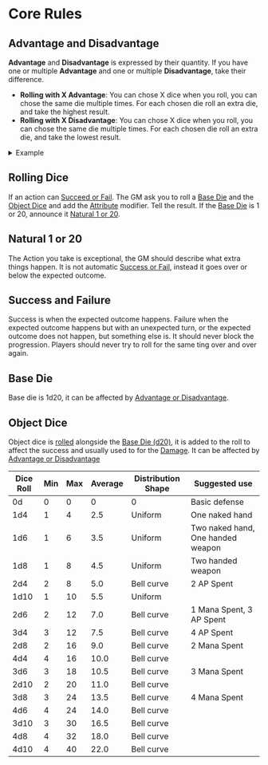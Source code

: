 # Core Rules

## Advantage and Disadvantage

**Advantage** and **Disadvantage** is expressed by their quantity. If you have one or multiple **Advantage** and one or multiple **Disadvantage**, take their difference.

- **Rolling with X Advantage**: You can chose X dice when you roll, you can chose the same die multiple times. For each chosen die roll an extra die, and take the highest result.
- **Rolling with X Disadvantage**: You can chose X dice when you roll, you can chose the same die multiple times. For each chosen die roll an extra die, and take the lowest result.

<details markdown="block"><summary>Example</summary>

Bob has 5 Advantage on his next attack against the Giant Spider with his Twin Dagger. He has 1 Disadvantage. Ha has a penalty die -1d4 for this roll as well. He calculates that he has 3 Advantage, and he chooses the [Base Die](#base-die) twice, the [Object Die (Twin dagger 2d4)](#object-dice) and the penalty dice. He rolls:

- Base die:    Adv(d20, d20):    8, 14    -> 14
- Twin dagger: Adv(2d4, 1d4):    1,  2, 4 ->  2, 4
- Penalty die: Adv(-1d4, -1d4): -2, -3    -> -2
- Result: 14 + 6 - 2 = 18

</details>

## Rolling Dice

If an action can [Succeed or Fail](#success-and-failure). The GM ask you to roll a [Base Die](#base-die) and the [Object Dice](#object-dice) and add the [Attribute](character_creation.md#attributes) modifier. Tell the result. If the [Base Die](#base-die) is 1 or 20, announce it [Natural 1 or 20](#natural-1-or-20).

## Natural 1 or 20

The Action you take is exceptional, the GM should describe what extra things happen. It is not automatic [Success or Fail](#success-and-failure), instead it goes over or below the expected outcome.

## Success and Failure

Success is when the expected outcome happens. Failure when the expected outcome happens but with an unexpected turn, or the expected outcome does not happen, but something else is. It should never block the progression. Players should never try to roll for the same ting over and over again.

## Base Die

Base die is 1d20, it can be affected by [Advantage or Disadvantage](#advantage-and-disadvantage).

## Object Dice

Object dice is [rolled](#rolling-dice) alongside the [Base Die (d20)](#base-die), it is added to the roll to affect the success and usually used to for the [Damage](./conditions.md#damaged). It can be affected by [Advantage or Disadvantage](TODO)

| Dice Roll | Min | Max | Average | Distribution Shape | Suggested use                     |
|-----------|-----|-----|---------|--------------------|-----------------------------------|
| 0d        | 0   | 0   | 0       | 0                  | Basic defense                     |
| 1d4       | 1   | 4   | 2.5     | Uniform            | One naked hand                    |
| 1d6       | 1   | 6   | 3.5     | Uniform            | Two naked hand, One handed weapon |
| 1d8       | 1   | 8   | 4.5     | Uniform            | Two handed weapon                 |
| 2d4       | 2   | 8   | 5.0     | Bell curve         | 2 AP Spent                        |
| 1d10      | 1   | 10  | 5.5     | Uniform            |                                   |
| 2d6       | 2   | 12  | 7.0     | Bell curve         | 1 Mana Spent, 3 AP Spent          |
| 3d4       | 3   | 12  | 7.5     | Bell curve         | 4 AP Spent                        |
| 2d8       | 2   | 16  | 9.0     | Bell curve         | 2 Mana Spent                      |
| 4d4       | 4   | 16  | 10.0    | Bell curve         |                                   |
| 3d6       | 3   | 18  | 10.5    | Bell curve         | 3 Mana Spent                      |
| 2d10      | 2   | 20  | 11.0    | Bell curve         |                                   |
| 3d8       | 3   | 24  | 13.5    | Bell curve         | 4 Mana Spent                      |
| 4d6       | 4   | 24  | 14.0    | Bell curve         |                                   |
| 3d10      | 3   | 30  | 16.5    | Bell curve         |                                   |
| 4d8       | 4   | 32  | 18.0    | Bell curve         |                                   |
| 4d10      | 4   | 40  | 22.0    | Bell curve         |                                   |
